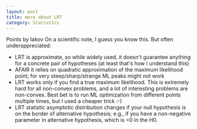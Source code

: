 ```yaml
---
layout: post
title: more about LRT
category: Statistics
---
```



Points by Iakov
On a scientific note, I guess you know this. But often underappreciated:
- LRT is approximate, so while widely used, it doesn't guarantee anything for a concrete pair of hypotheses (at least that's how I understand this)
- AFAIR it relies on quadratic approximation of the maximum likelihood point; for very steep/sharp/strange ML peaks might not work
- LRT works only if you find a true maximum likelihood. This is extremely hard for all non-convex problems, and a lot of interesting problems are non-convex. Best bet is to run ML optimization from different points multiple times, but I used a cheaper trick :-)
- LRT statistic asymptotic distribution changes if your null hypothesis is on the border of alternative hypothesis; e.g., if you have a non-negative parameter in alternative hypothesis, which is =0 in the H0.

